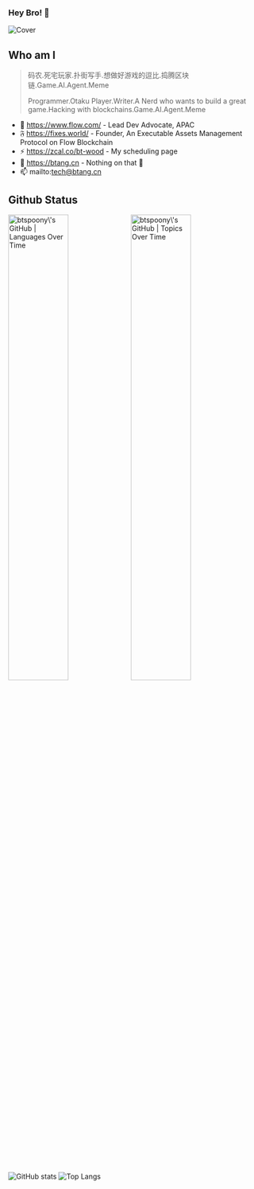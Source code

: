 ### Hey Bro! 👋

![Cover](https://i.imgur.com/QmSAm6Kh.png)

## Who am I

> 码农.死宅玩家.扑街写手.想做好游戏的逗比.捣腾区块链.Game.AI.Agent.Meme
> 
> Programmer.Otaku Player.Writer.A Nerd who wants to build a great game.Hacking with blockchains.Game.AI.Agent.Meme
> 

- 👯 <https://www.flow.com/> - Lead Dev Advocate, APAC
- 𝔉 <https://fixes.world/> - Founder, An Executable Assets Management Protocol on Flow Blockchain
- ⚡ <https://zcal.co/bt-wood> - My scheduling page
- 🌱 <https://btang.cn> - Nothing on that 🚧
- 📫 mailto:tech@btang.cn

## Github Status

<div>
  <img src="https://stats.quine.sh/btspoony/topics-over-time?theme=dark" width="49%" alt="btspoony\'s GitHub | Topics Over Time" />
  <img src="https://stats.quine.sh/btspoony/languages-over-time?theme=dark" width="49%" alt="btspoony\'s GitHub | Languages Over Time" style="float: left;" />
</div>

![GitHub stats](https://github-readme-stats.vercel.app/api?username=btspoony&theme=onedark&card_width=500&show_icons=true)
![Top Langs](https://github-readme-stats.vercel.app/api/top-langs/?username=btspoony&layout=compact&langs_count=8&hide=php&theme=onedark)

<!--

Archived Titles:
- 😄 https://sandbox.game/ - Ambassador in China
  - Play, Create, Own, and Govern a virtual world made by players
  - Welcome to Voxel Metaverse!

Archived Projects:
- 🌱 https://sandao.cc/ - Founder & Core Contributor, A DAO for Creative Community of Multi-Metaverse.
- ⚡ http://mintcraft.org - Developer
  - A uniform multi-platform NFT gateway with runtime plugins of main stream game engines(Unreal and Unity).
  - Win the 'Most popular with Developers' Award of Polkadot 2021 Summber Hackathon.[Chainnews](https://www.chainnews.com/articles/735669402216.htm)
-->
